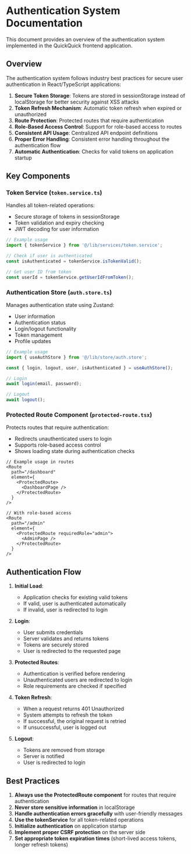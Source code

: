 # Authentication System Documentation

This document provides an overview of the authentication system implemented in the QuickQuick frontend application.

## Overview

The authentication system follows industry best practices for secure user authentication in React/TypeScript applications:

1. **Secure Token Storage**: Tokens are stored in sessionStorage instead of localStorage for better security against XSS attacks
2. **Token Refresh Mechanism**: Automatic token refresh when expired or unauthorized
3. **Route Protection**: Protected routes that require authentication
4. **Role-Based Access Control**: Support for role-based access to routes
5. **Consistent API Usage**: Centralized API endpoint definitions
6. **Proper Error Handling**: Consistent error handling throughout the authentication flow
7. **Automatic Authentication**: Checks for valid tokens on application startup

## Key Components

### Token Service (`token.service.ts`)

Handles all token-related operations:
- Secure storage of tokens in sessionStorage
- Token validation and expiry checking
- JWT decoding for user information

```typescript
// Example usage
import { tokenService } from '@/lib/services/token.service';

// Check if user is authenticated
const isAuthenticated = tokenService.isTokenValid();

// Get user ID from token
const userId = tokenService.getUserIdFromToken();
```

### Authentication Store (`auth.store.ts`)

Manages authentication state using Zustand:
- User information
- Authentication status
- Login/logout functionality
- Token management
- Profile updates

```typescript
// Example usage
import { useAuthStore } from '@/lib/store/auth.store';

const { login, logout, user, isAuthenticated } = useAuthStore();

// Login
await login(email, password);

// Logout
await logout();
```

### Protected Route Component (`protected-route.tsx`)

Protects routes that require authentication:
- Redirects unauthenticated users to login
- Supports role-based access control
- Shows loading state during authentication checks

```tsx
// Example usage in routes
<Route 
  path="/dashboard" 
  element={
    <ProtectedRoute>
      <DashboardPage />
    </ProtectedRoute>
  } 
/>

// With role-based access
<Route 
  path="/admin" 
  element={
    <ProtectedRoute requiredRole="admin">
      <AdminPage />
    </ProtectedRoute>
  } 
/>
```

## Authentication Flow

1. **Initial Load**:
   - Application checks for existing valid tokens
   - If valid, user is authenticated automatically
   - If invalid, user is redirected to login

2. **Login**:
   - User submits credentials
   - Server validates and returns tokens
   - Tokens are securely stored
   - User is redirected to the requested page

3. **Protected Routes**:
   - Authentication is verified before rendering
   - Unauthenticated users are redirected to login
   - Role requirements are checked if specified

4. **Token Refresh**:
   - When a request returns 401 Unauthorized
   - System attempts to refresh the token
   - If successful, the original request is retried
   - If unsuccessful, user is logged out

5. **Logout**:
   - Tokens are removed from storage
   - Server is notified
   - User is redirected to login

## Best Practices

1. **Always use the ProtectedRoute component** for routes that require authentication
2. **Never store sensitive information** in localStorage
3. **Handle authentication errors gracefully** with user-friendly messages
4. **Use the tokenService** for all token-related operations
5. **Initialize authentication** on application startup
6. **Implement proper CSRF protection** on the server side
7. **Set appropriate token expiration times** (short-lived access tokens, longer refresh tokens)